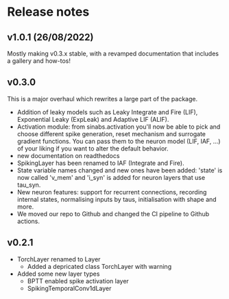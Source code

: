# Release notes

## v1.0.1 (26/08/2022)
Mostly making v0.3.x stable, with a revamped documentation that includes a gallery and how-tos!

## v0.3.0
This is a major overhaul which rewrites a large part of the package. 

* Addition of leaky models such as Leaky Integrate and Fire (LIF), Exponential Leaky (ExpLeak) and Adaptive LIF (ALIF).
* Activation module: from sinabs.activation you'll now be able to pick and choose different spike generation, reset mechanism and surrogate gradient functions. You can pass them to the neuron model (LIF, IAF, ...) of your liking if you want to alter the default behavior.
* new documentation on readthedocs
* SpikingLayer has been renamed to IAF (Integrate and Fire).
* State variable names changed and new ones have been added: 'state' is now called 'v_mem' and 'i_syn' is added for neuron layers that use tau_syn.
* New neuron features: support for recurrent connections, recording internal states, normalising inputs by taus, initialisation with shape and more.
* We moved our repo to Github and changed the CI pipeline to Github actions.

## v0.2.1
- TorchLayer renamed to Layer
    - Added a depricated class TorchLayer with warning
- Added some new layer types
    - BPTT enabled spike activation layer
    - SpikingTemporalConv1dLayer
